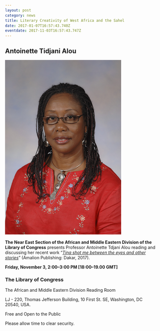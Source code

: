 ```yaml
---
layout: post
category: news
title: Literary Creativity of West Africa and the Sahel
date: 2017-01-07T16:57:43.740Z
eventdate: 2017-11-03T16:57:43.747Z
---
```

## Antoinette Tidjani Alou

![Antoinette Tidjani Alou](../uploads/antoinette_tidjani.jpg)

**The Near East Section of the African and Middle Eastern Division of the Library of Congress** presents Professor Antoinette Tdjani Alou reading and discussing her recent work “*[Tina shot me between the eyes and other stories](http://www.amalion.net/catalogue_en/item/tina_shot_me_between_the_eyes_and_other_stories/)*” (Amalion Publishing: Dakar, 2017).

**Friday, November 3, 2:00–3:00 PM \[18:00–19.00 GMT]** 

### The Library of Congress

The African and Middle Eastern Division Reading Room

LJ - 220, Thomas Jefferson Building, 10 First St. SE, Washington, DC 20540, USA.

Free and Open to the Public

Please allow time to clear security.